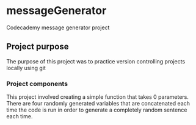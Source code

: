 # messageGenerator
Codecademy message generator project 
## Project purpose
The purpose of this project was to practice version controlling projects locally using git 
### Project components
This project involved creating a simple function that takes 0 parameters. There are four randomly generated variables that are concatenated each time the code is run in order to generate a completely random sentence each time. 
